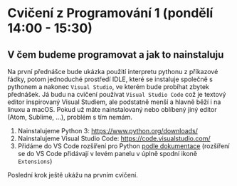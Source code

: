 # Cvičení z Programování 1 (pondělí 14:00 - 15:30)


## V čem budeme programovat a jak to nainstaluju

Na první přednášce bude ukázka použití interpretu pythonu z příkazové řádky, potom jednoduché prostředí IDLE, které se instaluje společně s pythonem a nakonec `Visual Studio`, ve kterém bude probíhat zbytek přednášek. Já budu na cvičení používat `Visual Studio Code` což je textový editor inspirovaný Visual Studiem, ale podstatně menší a hlavně běží i na linuxu a macOS. Pokud už máte nainstalovaný nebo oblíbený jiný editor (Atom, Sublime, ...), problém s tím nemám.

1) Nainstalujeme Python 3: https://www.python.org/downloads/
2) Nainstalujeme Visual Studio Code: https://code.visualstudio.com/
3) Přidáme do VS Code rozšíření pro Python [podle dokumentace](https://code.visualstudio.com/docs/python/python-tutorial#_install-visual-studio-code-and-the-python-extension)
    (rozšíření se do VS Code přidávají v levém panelu v úplně spodní ikoně `Extensions`)

Poslední krok ještě ukážu na prvním cvičení.
